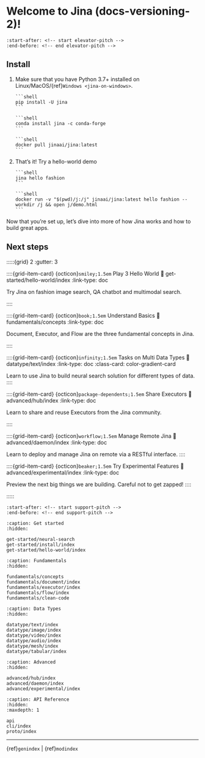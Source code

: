 # Welcome to Jina (docs-versioning-2)!

```{include} ../README.md
:start-after: <!-- start elevator-pitch -->
:end-before: <!-- end elevator-pitch -->
```

## Install

1. Make sure that you have Python 3.7+ installed on Linux/MacOS/{ref}`Windows <jina-on-windows>`.

    ````{tab} via PyPI
    ```shell
    pip install -U jina
    ```
    ````
    ````{tab} via Conda
    ```shell
    conda install jina -c conda-forge
    ```
    ````
    ````{tab} via Docker
    ```shell
    docker pull jinaai/jina:latest
    ```
    ````

2. That’s it! Try a hello-world demo
   ````{tab} Run natively
   ```shell
   jina hello fashion
   ```
   ````
   ````{tab} Run in Docker
   ```shell
   docker run -v "$(pwd)/j:/j" jinaai/jina:latest hello fashion --workdir /j && open j/demo.html
   ```
   ````

Now that you’re set up, let’s dive into more of how Jina works and how to build great apps.

## Next steps

:::::{grid} 2
:gutter: 3


::::{grid-item-card} {octicon}`smiley;1.5em` Play 3 Hello World
:link: get-started/hello-world/index
:link-type: doc

Try Jina on fashion image search, QA chatbot and multimodal search.

::::

::::{grid-item-card} {octicon}`book;1.5em` Understand Basics
:link: fundamentals/concepts
:link-type: doc

Document, Executor, and Flow are the three fundamental concepts in Jina.

::::

::::{grid-item-card} {octicon}`infinity;1.5em` Tasks on Multi Data Types
:link: datatype/text/index
:link-type: doc
:class-card: color-gradient-card

Learn to use Jina to build neural search solution for different types of data.
::::

::::{grid-item-card} {octicon}`package-dependents;1.5em` Share Executors
:link: advanced/hub/index
:link-type: doc

Learn to share and reuse Executors from the Jina community.

::::


::::{grid-item-card} {octicon}`workflow;1.5em`  Manage Remote Jina 
:link: advanced/daemon/index
:link-type: doc

Learn to deploy and manage Jina on remote via a RESTful interface.
::::




::::{grid-item-card} {octicon}`beaker;1.5em` Try Experimental Features
:link: advanced/experimental/index
:link-type: doc

Preview the next big things we are building. Careful not to get zapped!
::::


:::::

```{include} ../README.md
:start-after: <!-- start support-pitch -->
:end-before: <!-- end support-pitch -->
```

```{toctree}
:caption: Get started
:hidden:

get-started/neural-search
get-started/install/index
get-started/hello-world/index
```

```{toctree}
:caption: Fundamentals
:hidden:

fundamentals/concepts
fundamentals/document/index
fundamentals/executor/index
fundamentals/flow/index
fundamentals/clean-code
```


```{toctree}
:caption: Data Types
:hidden:

datatype/text/index
datatype/image/index
datatype/video/index
datatype/audio/index
datatype/mesh/index
datatype/tabular/index
```

```{toctree}
:caption: Advanced
:hidden:

advanced/hub/index
advanced/daemon/index
advanced/experimental/index
```


```{toctree}
:caption: API Reference
:hidden:
:maxdepth: 1

api
cli/index
proto/index
```


---
{ref}`genindex` | {ref}`modindex`

